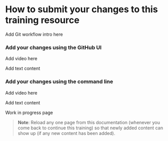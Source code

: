 # How to submit your changes to this training resource

Add Git workflow intro here

### Add your changes using the GitHub UI&#x20;

Add video here

Add text content

### Add your changes using the command line

Add video here

Add text content



Work in progress page

> **Note**: Reload any one page from this documentation (whenever you come back to continue this training) so that newly added content can show up (if any new content has been added).

